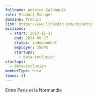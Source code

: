 ```yaml
---
fullname: Antoine Caldaguès
role: Product Manager
domaine: Produit
link: https://www.linkedin.com/in/antc/
missions:
  - start: 2023-11-22
    end: 2024-09-27
    status: independent
    employer: INOPS
    startups:
      - data-inclusion
startups:
  - data-inclusion
memberType: beta
teams: []
---
```

Entre Paris et la Normandie
